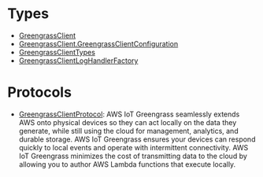 # Types

  - [GreengrassClient](/aws-sdk-swift/reference/0.x/AWSGreengrass/GreengrassClient)
  - [GreengrassClient.GreengrassClientConfiguration](/aws-sdk-swift/reference/0.x/AWSGreengrass/GreengrassClient_GreengrassClientConfiguration)
  - [GreengrassClientTypes](/aws-sdk-swift/reference/0.x/AWSGreengrass/GreengrassClientTypes)
  - [GreengrassClientLogHandlerFactory](/aws-sdk-swift/reference/0.x/AWSGreengrass/GreengrassClientLogHandlerFactory)

# Protocols

  - [GreengrassClientProtocol](/aws-sdk-swift/reference/0.x/AWSGreengrass/GreengrassClientProtocol):
    AWS IoT Greengrass seamlessly extends AWS onto physical devices so they can act locally on the data they generate, while still using the cloud for management, analytics, and durable storage. AWS IoT Greengrass ensures your devices can respond quickly to local events and operate with intermittent connectivity. AWS IoT Greengrass minimizes the cost of transmitting data to the cloud by allowing you to author AWS Lambda functions that execute locally.
